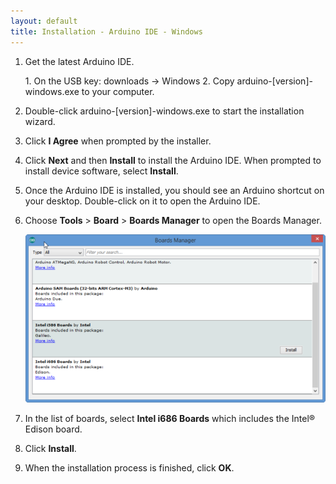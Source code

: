 ```yaml
---
layout: default
title: Installation - Arduino IDE - Windows
---
```


1. Get the latest Arduino IDE.

    <div class="callout goto" markdown="1">
    1. On the USB key: <span class="icon folder">downloads</span> → <span class="icon folder">Windows</span>
    2. Copy <span class="icon file">arduino-[version]-windows.exe</span> to your computer.
    </div>

2. Double-click <span class="icon file">arduino-[version]-windows.exe</span> to start the installation wizard.

3. Click **I Agree** when prompted by the installer.

4. Click **Next** and then **Install** to install the Arduino IDE.  When prompted to install device software, select **Install**.

5. Once the Arduino IDE is installed, you should see an Arduino shortcut on your desktop. Double-click on it to open the Arduino IDE.

6. Choose **Tools** > **Board** > **Boards Manager** to open the Boards Manager.
  
    ![Boards Manager - Windows](images/BoardMan-Win.png)

7. In the list of boards, select **Intel i686 Boards** which includes the Intel® Edison board.

8. Click **Install**.

9. When the installation process is finished, click **OK**.

